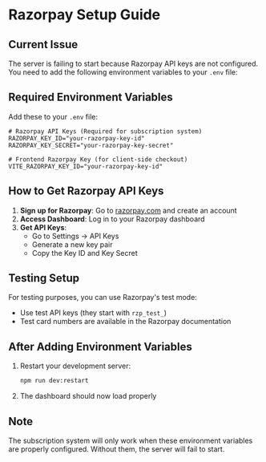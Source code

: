 # Razorpay Setup Guide

## Current Issue
The server is failing to start because Razorpay API keys are not configured. You need to add the following environment variables to your `.env` file:

## Required Environment Variables

Add these to your `.env` file:

```env
# Razorpay API Keys (Required for subscription system)
RAZORPAY_KEY_ID="your-razorpay-key-id"
RAZORPAY_KEY_SECRET="your-razorpay-key-secret"

# Frontend Razorpay Key (for client-side checkout)
VITE_RAZORPAY_KEY_ID="your-razorpay-key-id"
```

## How to Get Razorpay API Keys

1. **Sign up for Razorpay**: Go to [razorpay.com](https://razorpay.com) and create an account
2. **Access Dashboard**: Log in to your Razorpay dashboard
3. **Get API Keys**: 
   - Go to Settings → API Keys
   - Generate a new key pair
   - Copy the Key ID and Key Secret

## Testing Setup

For testing purposes, you can use Razorpay's test mode:
- Use test API keys (they start with `rzp_test_`)
- Test card numbers are available in the Razorpay documentation

## After Adding Environment Variables

1. Restart your development server:
   ```bash
   npm run dev:restart
   ```

2. The dashboard should now load properly

## Note
The subscription system will only work when these environment variables are properly configured. Without them, the server will fail to start.
